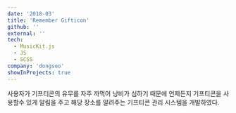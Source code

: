 ```yaml
---
date: '2018-03'
title: 'Remember Gifticon'
github: ''
external: ''
tech:
  - MusicKit.js
  - JS
  - SCSS
company: 'dongseo'
showInProjects: true
---
```


사용자가 기프티콘의 유무를 자주 까먹어 낭비가 심하기 때문에 언제든지 기프티콘을 사용할수 있게 알림을 주고 해당 장소를 알려주는 기프티콘 관리 시스템을 개발하였다.
